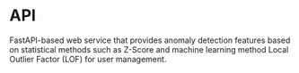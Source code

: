 # API
FastAPI-based web service that provides anomaly detection features based on statistical methods such as Z-Score and machine learning method Local Outlier Factor (LOF) for user management.
